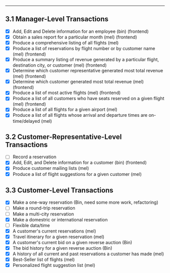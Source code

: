 
---------------------

## 3.1 Manager-Level Transactions
	
- [x] Add, Edit and Delete information for an employee (bin) (frontend)
- [x] Obtain a sales report for a particular month (mel) (frontend)
- [x] Produce a comprehensive listing of all flights (mel)
- [x] Produce a list of reservations by flight number or by customer name (mel) (frontend)
- [x] Produce a summary listing of revenue generated by a particular flight, destination city, or customer (mel) (frontend)
- [x] Determine which customer representative generated most total revenue (mel) (frontend)
- [x] Determine which customer generated most total revenue (mel) (frontend)
- [x] Produce a list of most active flights (mel) (frontend)
- [x] Produce a list of all customers who have seats reserved on a given flight (mel) (frontend)
- [x] Produce a list of all flights for a given airport (mel) 
- [x] Produce a list of all flights whose arrival and departure times are on-time/delayed (mel)

## 3.2 Customer-Representative-Level Transactions

- [ ] Record a reservation
- [x] Add, Edit, and Delete information for a customer (bin) (frontend)
- [x] Produce customer mailing lists (mel) 
- [x] Produce a list of flight suggestions for a given customer (mel)

## 3.3 Customer-Level Transactions

- [x] Make a one-way reservation (Bin, need some more work, refactoring)
- [ ] Make a round-trip reservation
- [ ] Make a multi-city reservation
- [x] Make a domestric or international reservation
- [ ] Flexible data/time
- [x] A customer's current reservations (mel)
- [x] Travel itinerary for a given reservation (mel)
- [x] A customer's current bid on a given reverse auction (Bin)
- [x] The bid history for a given reverse auction (Bin)
- [x] A history of all current and past reservations a customer has made (mel)
- [x] Best-Seller list of flights (mel)
- [x] Personalized flight suggestion list (mel)
